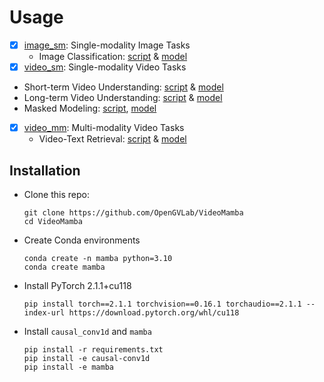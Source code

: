 # Usage

- [x] [image_sm](./image_sm/README.md): Single-modality Image Tasks
  - Image Classification: [script](./image_sm/README.md) & [model](./image_sm/MODEL_ZOO.md)
- [x]  [video_sm](./video_sm/README.md): Single-modality Video Tasks
  - Short-term Video Understanding: [script](./video_sm/README.md) & [model](./video_sm/MODEL_ZOO.md)
  - Long-term Video Understanding: [script](./video_sm/README.md) & [model](./video_sm/MODEL_ZOO.md)
  - Masked Modeling: [script](./video_sm/README.md), [model](./video_sm/MODEL_ZOO.md)
- [x] [video_mm](./video_mm/README.md): Multi-modality Video Tasks
  - Video-Text Retrieval: [script](./video_sm/README.md) & [model](./video_sm/MODEL_ZOO.md)

## Installation

- Clone this repo:

  ```shell
  git clone https://github.com/OpenGVLab/VideoMamba
  cd VideoMamba
  ```

- Create Conda environments

  ```shell
  conda create -n mamba python=3.10
  conda create mamba
  ```


- Install PyTorch 2.1.1+cu118

  ```shell
  pip install torch==2.1.1 torchvision==0.16.1 torchaudio==2.1.1 --index-url https://download.pytorch.org/whl/cu118
  ```

- Install `causal_conv1d` and `mamba`

  ```shell
  pip install -r requirements.txt
  pip install -e causal-conv1d
  pip install -e mamba
  ```
